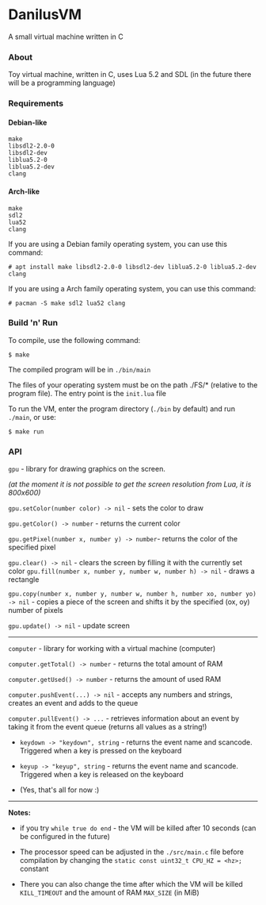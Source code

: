 # DanilusVM

A small virtual machine written in C

### About

Toy virtual machine, written in C, uses Lua 5.2 and SDL (in the future there will be a programming language)

### Requirements

#### Debian-like

```
make
libsdl2-2.0-0
libsdl2-dev
liblua5.2-0
liblua5.2-dev
clang
```

#### Arch-like

```
make
sdl2
lua52
clang
```

If you are using a Debian family operating system, you can use this command:

```shell
# apt install make libsdl2-2.0-0 libsdl2-dev liblua5.2-0 liblua5.2-dev clang
```

If you are using a Arch family operating system, you can use this command:

```shell
# pacman -S make sdl2 lua52 clang
```

### Build 'n' Run

To compile, use the following command:

```shell
$ make
```

The compiled program will be in `./bin/main`

The files of your operating system must be on the path ./FS/* (relative to the program file). The entry point is the `init.lua` file

To run the VM, enter the program directory (`./bin` by default) and run `./main`, or use:

```shell
$ make run
```

### API

`gpu` - library for drawing graphics on the screen.

*(at the moment it is not possible to get the screen resolution from Lua, it is 800x600)*

`gpu.setColor(number color) -> nil` - sets the color to draw

`gpu.getColor() -> number` - returns the current color

`gpu.getPixel(number x, number y) -> number`- returns the color of the specified pixel

`gpu.clear() -> nil` - clears the screen by filling it with the currently set color
`gpu.fill(number x, number y, number w, number h) -> nil` - draws a rectangle

`gpu.copy(number x, number y, number w, number h, number xo, number yo) -> nil` - copies a piece of the screen and shifts it by the specified (ox, oy) number of pixels

`gpu.update() -> nil` - update screen

---

`computer` - library for working with a virtual machine (computer)

`computer.getTotal() -> number` - returns the total amount of RAM

`computer.getUsed() -> number` - returns the amount of used RAM

`computer.pushEvent(...) -> nil` - accepts any numbers and strings, creates an event and adds to the queue

`computer.pullEvent() -> ...` - retrieves information about an event by taking it from the event queue (returns all values ​​as a string!)

- `keydown -> "keydown", string` - returns the event name and scancode. Triggered when a key is pressed on the keyboard

- `keyup -> "keyup", string` - returns the event name and scancode. Triggered when a key is released on the keyboard 

- (Yes, that's all for now :)



---

**Notes:** 

- if you try `while true do end` - the VM will be killed after 10 seconds (can be configured in the future)

- The processor speed can be adjusted in the `./src/main.c` file before compilation by changing the `static const uint32_t CPU_HZ = <hz>;` constant

- There you can also change the time after which the VM will be killed `KILL_TIMEOUT` and the amount of RAM `MAX_SIZE` (in MiB)
